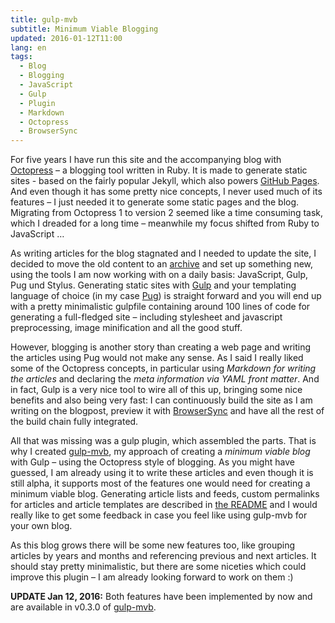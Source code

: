 ```yaml
---
title: gulp-mvb
subtitle: Minimum Viable Blogging
updated: 2016-01-12T11:00
lang: en
tags:
  - Blog
  - Blogging
  - JavaScript
  - Gulp
  - Plugin
  - Markdown
  - Octopress
  - BrowserSync
---
```


For five years I have run this site and the accompanying blog with [Octopress](http://octopress.org/) – a blogging tool written in Ruby. It is made to generate static sites - based on the fairly popular Jekyll, which also powers [GitHub Pages](https://pages.github.com/). And even though it has some pretty nice concepts, I never used much of its features – I just needed it to generate some static pages and the blog. Migrating from Octopress 1 to version 2 seemed like a time consuming task, which I dreaded for a long time – meanwhile my focus shifted from Ruby to JavaScript …

<!-- more -->

As writing articles for the blog stagnated and I needed to update the site, I decided to move the old content to an [archive](https://archive.dennisreimann.de/) and set up something new, using the tools I am now working with on a daily basis: JavaScript, Gulp, Pug und Stylus.
Generating static sites with [Gulp](http://gulpjs.com/) and your templating language of choice (in my case [Pug](https://pugjs.org/)) is straight forward and you will end up with a pretty minimalistic gulpfile containing around 100 lines of code for generating a full-fledged site – including stylesheet and javascript preprocessing, image minification and all the good stuff.

However, blogging is another story than creating a web page and writing the articles using Pug would not make any sense. As I said I really liked some of the Octopress concepts, in particular using *Markdown for writing the articles* and declaring the *meta information via YAML front matter*. And in fact, Gulp is a very nice tool to wire all of this up, bringing some nice benefits and also being very fast: I can continuously build the site as I am writing on the blogpost, preview it with [BrowserSync](https://www.browsersync.io/) and have all the rest of the build chain fully integrated.

All that was missing was a gulp plugin, which assembled the parts. That is why I created [gulp-mvb](https://github.com/dennisreimann/gulp-mvb), my approach of creating a *minimum viable blog* with Gulp – using the Octopress style of blogging. As you might have guessed, I am already using it to write these articles and even though it is still alpha, it supports most of the features one would need for creating a minimum viable blog. Generating article lists and feeds, custom permalinks for articles and article templates are described in [the README](https://github.com/dennisreimann/gulp-mvb/blob/master/README.md) and I would really like to get some feedback in case you feel like using gulp-mvb for your own blog.

As this blog grows there will be some new features too, like grouping articles by years and months and referencing previous and next articles. It should stay pretty minimalistic, but there are some niceties which could improve this plugin – I am already looking forward to work on them :)

**UPDATE Jan 12, 2016:**
Both features have been implemented by now and are available in v0.3.0 of [gulp-mvb](https://github.com/dennisreimann/gulp-mvb).
